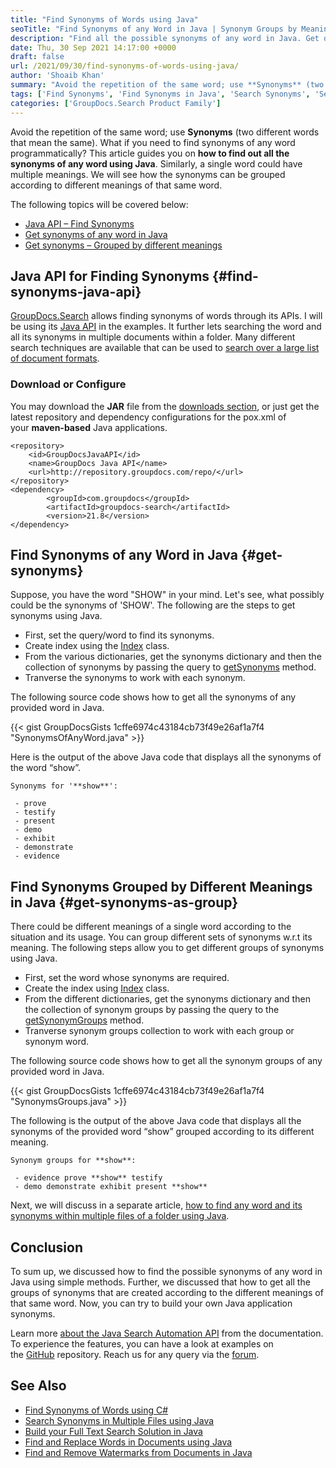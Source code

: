 ```yaml
---
title: "Find Synonyms of Words using Java"
seoTitle: "Find Synonyms of any Word in Java | Synonym Groups by Meanings"
description: "Find all the possible synonyms of any word in Java. Get different collections of synonyms arranged by different meanings of the same word using Search API."
date: Thu, 30 Sep 2021 14:17:00 +0000
draft: false
url: /2021/09/30/find-synonyms-of-words-using-java/
author: 'Shoaib Khan'
summary: "Avoid the repetition of the same word; use **Synonyms** (two different words that mean the same). What if you need to find all such synonyms of any word programmatically? This article guides you on how to find out all the synonyms of any word using Java. Similarly, a single word could have multiple meanings. We will see how the synonyms can be grouped according to different meanings of that same word."
tags: ['Find Synonyms', 'Find Synonyms in Java', 'Search Synonyms', 'Search Synonyms in Java', 'Synonyms in Java']
categories: ['GroupDocs.Search Product Family']
---
```


Avoid the repetition of the same word; use **Synonyms** (two different words that mean the same). What if you need to find synonyms of any word programmatically? This article guides you on **how to find out all the synonyms of any word using Java**. Similarly, a single word could have multiple meanings. We will see how the synonyms can be grouped according to different meanings of that same word.

The following topics will be covered below:

*   [Java API – Find Synonyms][1]
*   [Get synonyms of any word in Java][2]
*   [Get synonyms – Grouped by different meanings][3]

## Java API for Finding Synonyms {#find-synonyms-java-api}

[GroupDocs.Search][4] allows finding synonyms of words through its APIs. I will be using its [Java API][5] in the examples. It further lets searching the word and all its synonyms in multiple documents within a folder. Many different search techniques are available that can be used to [search over a large list of document formats][6].

### Download or Configure

You may download the **JAR** file from the [downloads section][7], or just get the latest repository and dependency configurations for the pox.xml of your **maven-based** Java applications.

```
<repository>
	<id>GroupDocsJavaAPI</id>
	<name>GroupDocs Java API</name>
	<url>http://repository.groupdocs.com/repo/</url>
</repository>
<dependency>
        <groupId>com.groupdocs</groupId>
        <artifactId>groupdocs-search</artifactId>
        <version>21.8</version> 
</dependency>
```

## Find Synonyms of any Word in Java {#get-synonyms}

Suppose, you have the word "SHOW" in your mind. Let's see, what possibly could be the synonyms of 'SHOW'. The following are the steps to get synonyms using Java.

*   First, set the query/word to find its synonyms.
*   Create index using the [Index][8] class.
*   From the various dictionaries, get the synonyms dictionary and then the collection of synonyms by passing the query to [getSynonyms][9] method.
*   Tranverse the synonyms to work with each synonym.

The following source code shows how to get all the synonyms of any provided word in Java.

{{< gist GroupDocsGists 1cffe6974c43184cb73f49e26af1a7f4 "SynonymsOfAnyWord.java" >}}

Here is the output of the above Java code that displays all the synonyms of the word “show”.

```
Synonyms for '**show**':

 - prove
 - testify
 - present
 - demo
 - exhibit
 - demonstrate
 - evidence  
```

## Find Synonyms Grouped by Different Meanings in Java {#get-synonyms-as-group}

There could be different meanings of a single word according to the situation and its usage. You can group different sets of synonyms w.r.t its meaning. The following steps allow you to get different groups of synonyms using Java.

*   First, set the word whose synonyms are required.
*   Create the index using [Index][10] class.
*   From the different dictionaries, get the synonyms dictionary and then the collection of synonym groups by passing the query to the [getSynonymGroups][11] method.
*   Tranverse synonym groups collection to work with each group or synonym word.

The following source code shows how to get all the synonym groups of any provided word in Java.

{{< gist GroupDocsGists 1cffe6974c43184cb73f49e26af1a7f4 "SynonymsGroups.java" >}}

The following is the output of the above Java code that displays all the synonyms of the provided word “show” grouped according to its different meaning.

```
Synonym groups for **show**:

 - evidence prove **show** testify 
 - demo demonstrate exhibit present **show** 
```

Next, we will discuss in a separate article, [how to find any word and its synonyms within multiple files of a folder using Java][12].

## Conclusion

To sum up, we discussed how to find the possible synonyms of any word in Java using simple methods. Further, we discussed that how to get all the groups of synonyms that are created according to the different meanings of that same word. Now, you can try to build your own Java application synonyms.

Learn more [about the Java Search Automation API][13] from the documentation. To experience the features, you can have a look at examples on the [GitHub][14] repository. Reach us for any query via the [forum][15].

## See Also

*   [Find Synonyms of Words using C#][16]
*   [Search Synonyms in Multiple Files using Java][17]
*   [Build your Full Text Search Solution in Java][18]
*   [Find and Replace Words in Documents using Java][19]
*   [Find and Remove Watermarks from Documents in Java][20]







[1]: #find-synonyms-java-api
[2]: #get-synonyms
[3]: #get-synonyms-as-group
[4]: https://products.groupdocs.com/search/
[5]: https://products.groupdocs.com/search/java/
[6]: https://docs.groupdocs.com/search/java/supported-document-formats/
[7]: https://downloads.groupdocs.com/search
[8]: https://apireference.groupdocs.com/search/java/com.groupdocs.search/Index
[9]: https://apireference.groupdocs.com/search/java/com.groupdocs.search.dictionaries/SynonymDictionary#getSynonyms(java.lang.String)
[10]: https://apireference.groupdocs.com/search/java/com.groupdocs.search/Index
[11]: https://apireference.groupdocs.com/search/java/com.groupdocs.search.dictionaries/SynonymDictionary#getSynonymGroups(java.lang.String)
[12]: https://blog.groupdocs.com/2021/10/03/find-synonyms-in-multiple-files-using-java/
[13]: https://docs.groupdocs.com/search/java/
[14]: https://github.com/groupdocs-search
[15]: https://forum.groupdocs.com/
[16]: https://blog.groupdocs.com/2021/09/14/find-synonyms-of-words-using-csharp/
[17]: https://blog.groupdocs.com/2021/10/03/find-synonyms-in-multiple-files-using-java/
[18]: https://blog.groupdocs.com/2021/08/07/build-full-text-search-solution-in-java/
[19]: https://blog.groupdocs.com/2021/09/01/find-and-replace-text-in-documents-using-java/
[20]: https://blog.groupdocs.com/2020/11/30/find-and-remove-watermarks-from-documents-in-java/

